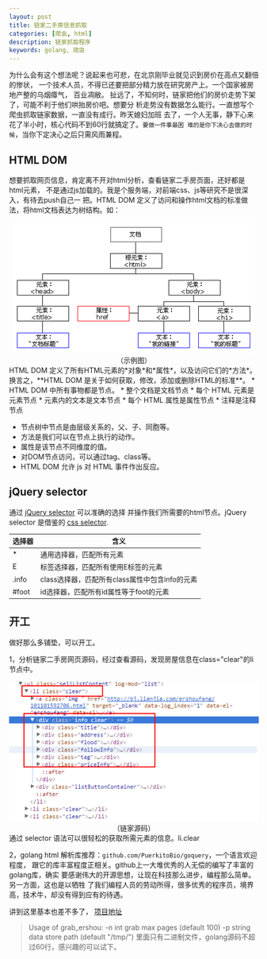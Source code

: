 ```yaml
---
layout: post
title: 链家二手房信息抓取
categories: [爬虫, html]
description: 链家抓取程序
keywords: golang, 爬虫
---
```


为什么会有这个想法呢？说起来也可悲，在北京刚毕业就见识到房价在高点又翻倍的惨状，
一个技术人员，不得已还要把部分精力放在研究房产上。一个国家被房地产整的乌烟瘴气，
百业凋敝。
扯远了，不知何时，链家把他们的房价走势下架了，可能不利于他们哄抬房价吧。想要分
析走势没有数据怎么能行。一直想写个爬虫抓取链家数据，一直没有成行。昨天媳妇加班
去了，一个人无事，静下心来花了半小时，核心代码不到60行就搞定了。`要做一件事最困
难的是你下决心去做的时候`，当你下定决心之后只需风雨兼程。

## HTML DOM

想要抓取网页信息，肯定离不开对html分析，查看链家二手房页面，还好都是html元素，
不是通过js加载的。我是个服务端，对前端css、js等研究不是很深入，有待去push自己一
把。HTML DOM 定义了访问和操作html文档的标准做法，将html文档表达为树结构。如：
<div align="center">
<img src="/images/blog/htmltree.gif" alt=""/><br />
（示例图）
</div>
HTML DOM 定义了所有HTML元素的*对象*和*属性*，以及访问它们的*方法*。换言之，**HTML
DOM 是关于如何获取，修改，添加或删除HTML的标准**。
* HTML DOM 中所有事物都是节点。
    * 整个文档是文档节点
    * 每个 HTML 元素是元素节点
    * 元素内的文本是文本节点
    * 每个 HTML 属性是属性节点
    * 注释是注释节点

* 节点树中节点是由层级关系的，父、子、同胞等。
* 方法是我们可以在节点上执行的动作。
* 属性是该节点不同维度的值。
* 对DOM节点访问，可以通过tag、class等。
* HTML DOM 允许 js 对 HTML 事件作出反应。

## jQuery selector

通过 [jQuery selector](http://api.jquery.com/category/selectors/) 可以准确的选择
并操作我们所需要的html节点。jQuery selector 是借鉴的 [css selector](http://www.ruanyifeng.com/blog/2009/03/css_selectors.html). 

|选择器|含义|
|------|----|
|*|通用选择器，匹配所有元素|
|E|标签选择器，匹配所有使用E标签的元素|
|.info|class选择器，匹配所有class属性中包含info的元素|
|#foot|id选择器，匹配所有id属性等于foot的元素|

## 开工

做好那么多铺垫，可以开工。

1，分析链家二手房网页源码，经过查看源码，发现房屋信息在class="clear"的li节点中。
<div align="center">
<img src="/images/blog/lianjia.png" alt=""/><br />
（链家源码）
</div>
通过 selector 语法可以很轻松的获取所需元素的信息。li.clear

2，golang html 解析库推荐：`github.com/PuerkitoBio/goquery`，一个语言欢迎程度，
跟它的库丰富程度正相关。github上一大堆优秀的人无偿的编写了丰富的golang库，确实
要感谢伟大的开源思想，让现在科技那么进步，编程那么简单。另一方面，这也是以牺牲
了我们编程人员的劳动所得，很多优秀的程序员，境界高，技术牛，却没有得到应有的待遇。

讲到这里基本也差不多了， [项目地址](https://github.com/guyannanfei25/lianjia_spider)
> Usage of grab_ershou:
>   -n int
>         grab max pages (default 100)
>   -p string
>         data store path (default "/tmp/")
里面只有二进制文件，golang源码不超过60行，感兴趣的可以试下。
